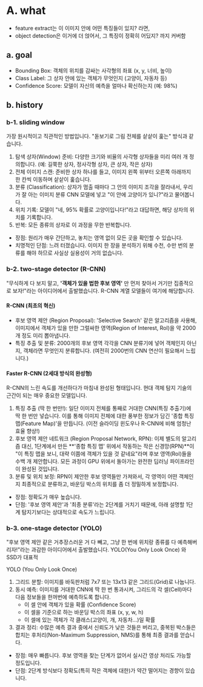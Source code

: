 # A. what 
- feature extract는 이 이미지 안에 어떤 특징들이 있지? 라면,
- object detection은 이거에 더 얹어서, 그 특징이 정확히 어딨지? 까지 커버함 

## a. goal 
- Bounding Box: 객체의 위치를 감싸는 사각형의 좌표 (x, y, 너비, 높이)
- Class Label: 그 상자 안에 있는 객체가 무엇인지 (고양이, 자동차 등)
- Confidence Score: 모델이 자신의 예측을 얼마나 확신하는지 (예: 98%)

## b. history 
### b-1. sliding window 
가장 원시적이고 직관적인 방법입니다. "돋보기로 그림 전체를 샅샅이 훑는" 방식과 같습니다.

1. 탐색 상자(Window) 준비: 다양한 크기와 비율의 사각형 상자들을 미리 여러 개 정의합니다. (예: 길쭉한 상자, 정사각형 상자, 큰 상자, 작은 상자)
2. 전체 이미지 스캔: 준비한 상자 하나를 들고, 이미지 왼쪽 위부터 오른쪽 아래까지 한 칸씩 이동하며 샅샅이 훑습니다.
3. 분류 (Classification): 상자가 멈출 때마다 그 안의 이미지 조각을 잘라내서, 우리가 잘 아는 이미지 분류 CNN 모델에 넣고 "이 안에 고양이가 있니?"라고 물어봅니다.
4. 위치 기록: 모델이 "네, 95% 확률로 고양이입니다!"라고 대답하면, 해당 상자의 위치를 기록합니다.
5. 반복: 모든 종류의 상자로 이 과정을 무한 반복합니다.

- 장점: 원리가 매우 간단하고, 놓치는 영역 없이 모든 곳을 확인할 수 있습니다.
- 치명적인 단점: 느려 터졌습니다. 이미지 한 장을 분석하기 위해 수천, 수만 번의 분류를 해야 하므로 사실상 실용성이 거의 없습니다.

### b-2. two-stage detector (R-CNN)
"무식하게 다 보지 말고, **'객체가 있을 법한 후보 영역'** 만 먼저 찾아서 거기만 집중적으로 보자!"라는 아이디어에서 출발했습니다. R-CNN 계열 모델들이 여기에 해당합니다.

#### R-CNN (최초의 혁신)
- 후보 영역 제안 (Region Proposal): 'Selective Search' 같은 알고리즘을 사용해, 이미지에서 객체가 있을 만한 그럴싸한 영역(Region of Interest, RoI)을 약 2000개 정도 미리 뽑아냅니다.
- 특징 추출 및 분류: 2000개의 후보 영역 각각을 CNN 분류기에 넣어 객체인지 아닌지, 객체라면 무엇인지 분류합니다. (여전히 2000번의 CNN 연산이 필요해서 느립니다.)


#### Faster R-CNN (2세대 방식의 완성형)
R-CNN의 느린 속도를 개선하다가 마침내 완성된 형태입니다. 현대 객체 탐지 기술의 근간이 되는 매우 중요한 모델입니다.

1. 특징 추출 (딱 한 번만!): 일단 이미지 전체를 통째로 거대한 CNN(특징 추출기)에 딱 한 번만 넣습니다. 이를 통해 이미지 전체에 대한 풍부한 정보가 담긴 '종합 특징 맵(Feature Map)'을 만듭니다. (이전 슬라이딩 윈도우나 R-CNN에 비해 엄청난 효율 향상!)
2. 후보 영역 제안 네트워크 (Region Proposal Network, RPN): 이제 별도의 알고리즘 대신, 1단계에서 만든 **'종합 특징 맵' 위에서 작동하는 작은 신경망(RPN)**이 "이 특징 맵을 보니, 대략 이쯤에 객체가 있을 것 같네요"라며 후보 영역(RoI)들을 수백 개 제안합니다. 모든 과정이 GPU 위에서 돌아가는 완전한 딥러닝 파이프라인이 완성된 것입니다.
3. 분류 및 위치 보정: RPN이 제안한 후보 영역들만 가져와서, 각 영역이 어떤 객체인지 최종적으로 분류하고, 바운딩 박스의 위치를 좀 더 정밀하게 보정합니다.

- 장점: 정확도가 매우 높습니다.
- 단점: '후보 영역 제안'과 '최종 분류'라는 2단계를 거치기 때문에, 아래 설명할 1단계 탐지기보다는 상대적으로 속도가 느립니다.


### b-3. one-stage detector (YOLO)
"후보 영역 제안 같은 거추장스러운 거 다 빼고, 그냥 한 번에 위치랑 종류를 다 예측해버리자!"라는 과감한 아이디어에서 출발했습니다. YOLO(You Only Look Once) 와 SSD가 대표적 

YOLO (You Only Look Once)
1. 그리드 분할: 이미지를 바둑판처럼 7x7 또는 13x13 같은 그리드(Grid)로 나눕니다.
2. 동시 예측: 이미지를 거대한 CNN에 딱 한 번 통과시켜, 그리드의 각 셀(Cell)마다 다음 정보들을 한꺼번에 예측하도록 합니다.
    - 이 셀 안에 객체가 있을 확률 (Confidence Score)
    - 이 셀을 기준으로 하는 바운딩 박스의 좌표 (x, y, w, h)
    - 이 셀에 있는 객체가 각 클래스(고양이, 개, 자동차...)일 확률
3. 결과 정리: 수많은 예측 결과 중에서 신뢰도가 낮은 것들은 버리고, 중복된 박스들은 합치는 후처리(Non-Maximum Suppression, NMS)를 통해 최종 결과를 얻습니다.

- 장점: 매우 빠릅니다. 후보 영역을 찾는 단계가 없어서 실시간 영상 처리도 가능할 정도입니다.
- 단점: 2단계 방식보다 정확도(특히 작은 객체에 대한)가 약간 떨어지는 경향이 있습니다.

